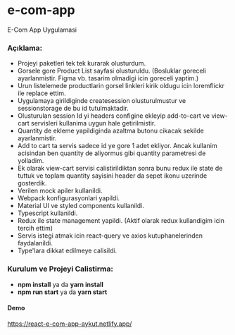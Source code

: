 # e-com-app

E-Com App Uygulamasi

### Açıklama:

- Projeyi paketleri tek tek kurarak olusturdum.
- Gorsele gore Product List sayfasi olusturuldu. (Bosluklar goreceli ayarlanmistir. Figma vb. tasarim olmadigi icin goreceli yaptim.)
- Urun listelemede productlarin gorsel linkleri kirik oldugu icin loremflickr ile replace ettim.
- Uygulamaya girildiginde createsession olusturulmustur ve sessionstorage de bu id tutulmaktadir.
- Olusturulan session Id yi headers configine ekleyip add-to-cart ve view-cart servisleri kullanima uygun hale getirilmistir.
- Quantity de ekleme yapildiginda azaltma butonu cikacak sekilde ayarlanmistir.
- Add to cart ta servis sadece id ye gore 1 adet ekliyor. Ancak kullanim acisindan  ben quantity de aliyormus gibi quantity parametresi de yolladim.
- Ek olarak view-cart servisi calistirildiktan sonra bunu redux ile state de tuttuk ve toplam quantity sayisini header da sepet ikonu uzerinde gosterdik.
- Verilen mock apiler kullanildi.
- Webpack konfigurasyonlari yapildi.
- Material UI ve styled components kullanildi.
- Typescript kullanildi.
- Redux ile state management yapildi. (Aktif olarak redux kullandigim icin tercih ettim)
- Servis istegi atmak icin react-query ve axios kutuphanelerinden faydalanildi.
- Type'lara dikkat edilmeye calisildi.


### Kurulum ve Projeyi Calistirma:

- **npm install** ya da **yarn install**
- **npm run start** ya da **yarn start**

#### Demo
https://react-e-com-app-aykut.netlify.app/
